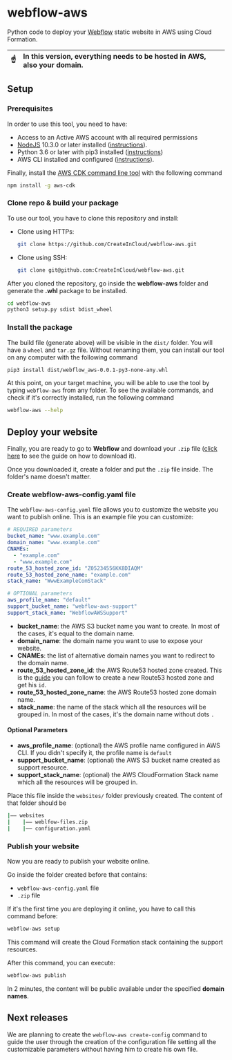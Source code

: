 # webflow-aws
Python code to deploy your [Webflow](https://webflow.com/) static website in AWS using Cloud Formation.

| :point_up:    | In this version, everything needs to be hosted in AWS, also your domain. |
|---------------|:-------------------------------------------------------------------------|

## Setup


### Prerequisites

In order to use this tool, you need to have:
- Access to an Active AWS account with all required permissions
- [NodeJS](https://nodejs.org/en/download/) 10.3.0 or later installed
  ([instructions](https://itsfoss.com/install-nodejs-ubuntu/)).
- Python 3.6 or later with pip3 installed ([instructions](https://docs.python-guide.org/starting/install3/linux/))
- AWS CLI installed and configured ([instructions](https://docs.aws.amazon.com/cli/latest/userguide/install-cliv2.html)).

Finally, install the [AWS CDK command line tool](https://aws.amazon.com/cdk/?nc1=h_ls) with the following command

```bash
npm install -g aws-cdk
```

### Clone repo & build your package

To use our tool, you have to clone this repository and install:

- Clone using HTTPs:
  ```bash
  git clone https://github.com/CreateInCloud/webflow-aws.git
  ```
- Clone using SSH:
  ```bash
  git clone git@github.com:CreateInCloud/webflow-aws.git 
  ```

After you cloned the repository, go inside the **webflow-aws** folder and generate the **.whl** package to be installed.

```bash
cd webflow-aws
python3 setup.py sdist bdist_wheel
```

### Install the package

The build file (generate above) will be visible in the `dist/` folder. You will have a `wheel` and `tar.gz` file. 
Without renaming them, you can install our tool on any computer with the following command

```bash
pip3 install dist/webflow_aws-0.0.1-py3-none-any.whl
```

At this point, on your target machine, you will be able to use the tool by typing `webflow-aws` from any folder. To see
the available commands, and check if it's correctly installed, run the following command

```bash
webflow-aws --help
```

## Deploy your website

Finally, you are ready to go to **Webflow** and download your `.zip` file 
([click here](https://university.webflow.com/lesson/code-export) to see the guide on how to download it).

Once you downloaded it, create a folder and put the `.zip` file inside. The folder's name doesn't matter.

### Create webflow-aws-config.yaml file

The `webflow-aws-config.yaml` file allows you to customize the website you want to publish online. This is an example
file you can customize:

```yaml
# REQUIRED parameters
bucket_name: "www.example.com"
domain_name: "www.example.com"
CNAMEs:
  - "example.com"
  - "www.example.com"
route_53_hosted_zone_id: "Z05234556KK8DIAQM"
route_53_hosted_zone_name: "example.com"
stack_name: "WwwExampleComStack"

# OPTIONAL parameters
aws_profile_name: "default"
support_bucket_name: "webflow-aws-support" 
support_stack_name: "WebflowAWSSupport"
```

- **bucket_name**: the AWS S3 bucket name you want to create. In most of the cases, it's equal to the domain name.
- **domain_name**: the domain name you want to use to expose your website.
- **CNAMEs**: the list of alternative domain names you want to redirect to the domain name.
- **route_53_hosted_zone_id**: the AWS Route53 hosted zone created. This is the 
  [guide](https://docs.aws.amazon.com/Route53/latest/DeveloperGuide/CreatingHostedZone.html) you can follow to create a
  new Route53 hosted zone and get his `id`.
- **route_53_hosted_zone_name**: the AWS Route53 hosted zone domain name.
- **stack_name**: the name of the stack which all the resources will be grouped in. In most of the cases, it's the
  domain name without dots `.`
  
#### Optional Parameters

- **aws_profile_name**: (optional) the AWS profile name configured in AWS CLI. If you didn't specify it,
  the profile name is `default`
- **support_bucket_name**: (optional) the AWS S3 bucket name created as support resource.
- **support_stack_name**: (optional) the AWS CloudFormation Stack name which all the resources will be grouped in.

Place this file inside the `websites/` folder previously created. The content of that folder should be
```bash
|—— websites
|    |—— weblfow-files.zip
|    |—— configuration.yaml
```

### Publish your website

Now you are ready to publish your website online. 

Go inside the folder created before that contains:

+ `webflow-aws-config.yaml` file
+ `.zip` file

If it's the first time you are deploying it online, you have to call this command before:
```bash
webflow-aws setup
```
This command will create the Cloud Formation stack containing the support resources. 

After this command, you can execute:

```bash
webflow-aws publish
```

In 2 minutes, the content will be public available under the specified **domain names**.
  
## Next releases

We are planning to create the `webflow-aws create-config` command to guide the user through the creation of the 
configuration file setting all the customizable parameters without having him to create his own file.
